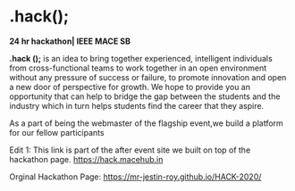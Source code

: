 # .hack();
**24 hr hackathon| IEEE MACE SB**


**.hack ();** is an idea to bring together experienced, intelligent individuals
from cross-functional teams to work together in an open environment
without any pressure of success or failure, to promote innovation and open
a new door of perspective for growth. We hope to provide you an
opportunity that can help to bridge the gap between the students and the
industry which in turn helps students find the career that they aspire.

As a part of being the webmaster of the flagship event,we build a platform for our fellow participants

Edit 1: This link is part of the after event site we built on top of the hackathon page.
https://hack.macehub.in

Orginal Hackathon Page:
https://mr-jestin-roy.github.io/HACK-2020/
